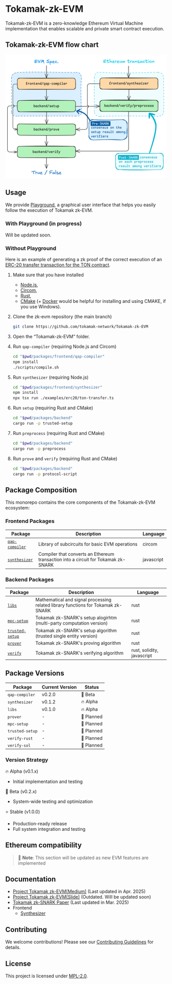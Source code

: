 # Tokamak-zk-EVM

Tokamak-zk-EVM is a zero-knowledge Ethereum Virtual Machine implementation that enables scalable and private smart contract execution.

## Tokamak-zk-EVM flow chart
![Tokamak-zk-EVM Flow Chart](.github/assets/flowchart.png)

## Usage
We provide [Playground](https://github.com/tokamak-network/Tokamak-zk-EVM-playgrounds), a graphical user interface that helps you easily follow the execution of Tokamak zk-EVM.
### With Playground (in progress)
Will be updated soon.
### Without Playground
Here is an example of generating a zk proof of the correct execution of an [ERC-20 transfer transaction for the TON contract](./packages/frontend/synthesizer/examples/erc20/ton-transfer.ts).
1. Make sure that you have installed
    - [Node.js](https://nodejs.org/en),
    - [Circom](https://docs.circom.io),
    - [Rust](https://www.rust-lang.org),
    - [CMake](https://cmake.org) (+ [Docker](https://www.docker.com) would be helpful for installing and using CMAKE, if you use Windows).
3. Clone the zk-evm repository (the main branch)
    
    ```bash
    git clone https://github.com/tokamak-network/Tokamak-zk-EVM
    ```
    
4. Open the “Tokamak-zk-EVM” folder.
5. Run `qap-compiler` (requiring Node.js and Circom)
    
    ```bash
    cd "$pwd/packages/frontend/qap-compiler"
    npm install
    ./scripts/compile.sh
    ```
    
6. Run `synthesizer` (requiring Node.js)
    
    ```bash
    cd "$pwd/packages/frontend/synthesizer"
    npm install
    npx tsx run ./examples/erc20/ton-transfer.ts
    ```
    
7. Run `setup` (requiring Rust and CMake)
    
    ```bash
    cd "$pwd/packages/backend"
    cargo run -p trusted-setup
    ```
    
8. Run `preprocess` (requiring Rust and CMake)
    
    ```bash
    cd "$pwd/packages/backend"
    cargo run -p preprocess
    ```
    
9. Run `prove` and `verify` (requiring Rust and CMake)
    
    ```bash
    cd "$pwd/packages/backend"
    cargo run -p protocol-script
    ```


## Package Composition

This monorepo contains the core components of the Tokamak-zk-EVM ecosystem:

### Frontend Packages
| Package | Description | Language |
|---------|-------------|----------|
| [`qap-compiler`](./packages/frontend/qap-compiler) | Library of subcircuits for basic EVM operations | circom |
| [`synthesizer`](./packages/frontend/synthesizer) | Compiler that converts an Ethereum transaction into a circuit for Tokamak zk-SNARK | javascript |
### Backend Packages
| Package | Description | Language |
|---------|-------------|----------|
| [`libs`](./packages/backend/libs) | Mathematical and signal processing related library functions for Tokamak zk-SNARK | rust |
| [`mpc-setup`](./packages/backend/setup/mpc-setup) | Tokamak zk-SNARK's setup alogirhtm (multi-party computation version) | rust |
| [`trusted-setup`](./packages/backend/setup/trusted-setup) | Tokamak zk-SNARK's setup algorithm (trusted single entity version) | rust |
| [`prover`](./packages/backend/prove) | Tokamak zk-SNARK's proving algorithm | rust |
| [`verify`](./packages/backend/verify) | Tokamak zk-SNARK's verifying algorithm | rust, solidity, javascript |

## Package Versions
| Package | Current Version | Status |
|---------|----------------|---------|
| `qap-compiler` | v0.2.0 | 🧪 Beta |
| `synthesizer` | v0.1.2 | 🔥 Alpha |
| `libs` | v0.1.0 | 🔥 Alpha |
| `prover` | - | 🚧 Planned |
| `mpc-setup` | - | 🚧 Planned |
| `trusted-setup` | - | 🚧 Planned |
| `verify-rust` | - | 🚧 Planned |
| `verify-sol` | - | 🚧 Planned |


### Version Strategy
🔥 Alpha (v0.1.x)
- Initial implementation and testing

🧪 Beta (v0.2.x)
- System-wide testing and optimization

⭐️ Stable (v1.0.0)
- Production-ready release
- Full system integration and testing


## Ethereum compatibility
> 📝 **Note**: This section will be updated as new EVM features are implemented

## Documentation
- [Project Tokamak zk-EVM(Medium)](https://medium.com/tokamak-network/project-tokamak-zk-evm-67483656fd21) (Last updated in Apr. 2025)
- [Project Tokamak zk-EVM(Slide)](https://drive.google.com/file/d/1RAmyGDVteAzuBxJ05XEGIjfHC0MY-2_5/view) (Outdated. Will be updated soon)
- [Tokamak zk-SNARK Paper](https://eprint.iacr.org/2024/507) (Last updated in Mar. 2025)
- Frontend
    - [Synthesizer](https://tokamak.notion.site/Synthesizer-documentation-164d96a400a3808db0f0f636e20fca24)
<!-- - [API Reference](./docs/api) -->

## Contributing
We welcome contributions! Please see our [Contributing Guidelines](./CONTRIBUTING.md) for details.

## License
This project is licensed under [MPL-2.0](./LICENSE).
